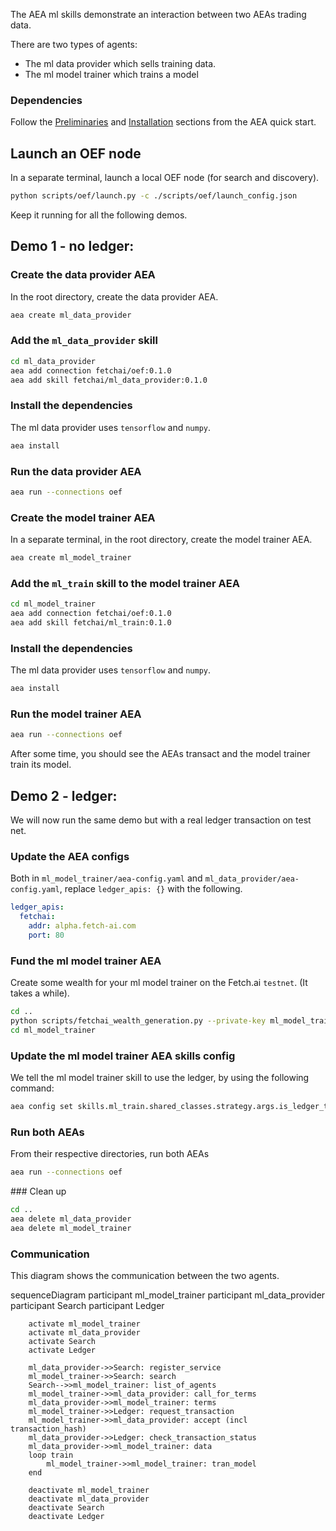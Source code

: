 The AEA ml skills demonstrate an interaction between two AEAs trading data.

There are two types of agents:

* The ml data provider which sells training data.
* The ml model trainer which trains a model

### Dependencies

Follow the <a href="../quickstart/#preliminaries">Preliminaries</a> and <a href="../quickstart/#installation">Installation</a> sections from the AEA quick start.


## Launch an OEF node
In a separate terminal, launch a local OEF node (for search and discovery).
``` bash
python scripts/oef/launch.py -c ./scripts/oef/launch_config.json
```

Keep it running for all the following demos.

## Demo 1 - no ledger:


### Create the data provider AEA
In the root directory, create the data provider AEA.
``` bash
aea create ml_data_provider
```

### Add the `ml_data_provider` skill
``` bash
cd ml_data_provider
aea add connection fetchai/oef:0.1.0
aea add skill fetchai/ml_data_provider:0.1.0
```

### Install the dependencies
The ml data provider uses `tensorflow` and `numpy`.
``` bash
aea install
```

### Run the data provider AEA
``` bash
aea run --connections oef
```

### Create the model trainer AEA
In a separate terminal, in the root directory, create the model trainer AEA.
``` bash
aea create ml_model_trainer
```

### Add the `ml_train` skill to the model trainer AEA
``` bash
cd ml_model_trainer
aea add connection fetchai/oef:0.1.0
aea add skill fetchai/ml_train:0.1.0
```

### Install the dependencies
The ml data provider uses `tensorflow` and `numpy`.
``` bash
aea install
```

### Run the model trainer AEA
``` bash
aea run --connections oef
```

After some time, you should see the AEAs transact and the model trainer train its model.


## Demo 2 - ledger:


We will now run the same demo but with a real ledger transaction on test net.

### Update the AEA configs

Both in `ml_model_trainer/aea-config.yaml` and
`ml_data_provider/aea-config.yaml`, replace `ledger_apis: {}` with the following.

``` yaml
ledger_apis:
  fetchai:
    addr: alpha.fetch-ai.com
    port: 80
```

### Fund the ml model trainer AEA

Create some wealth for your ml model trainer on the Fetch.ai `testnet`. (It takes a while).
``` bash
cd ..
python scripts/fetchai_wealth_generation.py --private-key ml_model_trainer/fet_private_key.txt --amount 10000000 --addr alpha.fetch-ai.com --port 80
cd ml_model_trainer
```

### Update the ml model trainer AEA skills config

We tell the ml model trainer skill to use the ledger, by using the following command:
``` bash
aea config set skills.ml_train.shared_classes.strategy.args.is_ledger_tx True
```

### Run both AEAs

From their respective directories, run both AEAs
``` bash
aea run --connections oef
```

### Clean up
``` bash
cd ..
aea delete ml_data_provider
aea delete ml_model_trainer
```

### Communication
This diagram shows the communication between the two agents.

<div class="mermaid">
    sequenceDiagram
        participant ml_model_trainer
        participant ml_data_provider
        participant Search
        participant Ledger
    
        activate ml_model_trainer
        activate ml_data_provider
        activate Search
        activate Ledger
        
        ml_data_provider->>Search: register_service
        ml_model_trainer->>Search: search
        Search-->>ml_model_trainer: list_of_agents
        ml_model_trainer->>ml_data_provider: call_for_terms
        ml_data_provider->>ml_model_trainer: terms
        ml_model_trainer->>Ledger: request_transaction
        ml_model_trainer->>ml_data_provider: accept (incl transaction_hash)
        ml_data_provider->>Ledger: check_transaction_status
        ml_data_provider->>ml_model_trainer: data
        loop train
            ml_model_trainer->>ml_model_trainer: tran_model
        end
        
        deactivate ml_model_trainer
        deactivate ml_data_provider
        deactivate Search
        deactivate Ledger

</div>  

